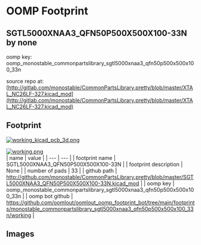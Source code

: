 # OOMP Footprint  
## SGTL5000XNAA3_QFN50P500X500X100-33N  by none  
  
oomp key: oomp_monostable_commonpartslibrary_sgtl5000xnaa3_qfn50p500x500x100_33n  
  
source repo at: [http://gitlab.com/monostable/CommonPartsLibrary.pretty/blob/master/XTAL_NC26LF-327.kicad_mod](http://gitlab.com/monostable/CommonPartsLibrary.pretty/blob/master/XTAL_NC26LF-327.kicad_mod)  
## Footprint  
  
[![working_kicad_pcb_3d.png](working_kicad_pcb_3d_600.png)](working_kicad_pcb_3d.png)  
  
[![working.png](working_600.png)](working.png)  
| name | value | 
| --- | --- | 
| footprint name | SGTL5000XNAA3_QFN50P500X500X100-33N | 
| footprint description | None | 
| number of pads | 33 | 
| github path | http://github.com/monostable/CommonPartsLibrary.pretty/blob/master/SGTL5000XNAA3_QFN50P500X500X100-33N.kicad_mod | 
| oomp key | oomp_monostable_commonpartslibrary_sgtl5000xnaa3_qfn50p500x500x100_33n | 
| oomp bot github | https://github.com/oomlout/oomlout_oomp_footprint_bot/tree/main/footprints/monostable_commonpartslibrary_sgtl5000xnaa3_qfn50p500x500x100_33n/working | 
## Images  
